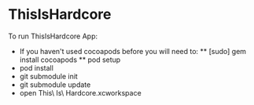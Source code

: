 ThisIsHardcore
==============

To run ThisIsHardcore App:
* If you haven't used cocoapods before you will need to:
** [sudo] gem install cocoapods
** pod setup
* pod install
* git submodule init
* git submodule update
* open This\ Is\ Hardcore.xcworkspace

